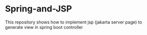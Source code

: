 # Spring-and-JSP
This repository shows how to implement jsp (jakarta server page) to generate view in spring boot controller
